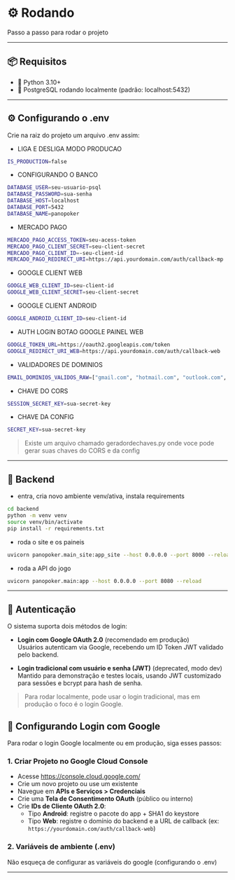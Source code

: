 # ⚙️ Rodando

Passo a passo para rodar o projeto

---

## 📦 Requisitos

- 🐍 Python 3.10+
- 🐘 PostgreSQL rodando localmente (padrão: localhost:5432)

---

## ⚙️ Configurando o .env

Crie na raiz do projeto um arquivo .env assim:

- LIGA E DESLIGA MODO PRODUCAO
```bash
IS_PRODUCTION=false
```

- CONFIGURANDO O BANCO
```bash
DATABASE_USER=seu-usuario-psql
DATABASE_PASSWORD=sua-senha
DATABASE_HOST=localhost
DATABASE_PORT=5432
DATABASE_NAME=panopoker
```

- MERCADO PAGO
```bash
MERCADO_PAGO_ACCESS_TOKEN=seu-acess-token
MERCADO_PAGO_CLIENT_SECRET=seu-client-secret
MERCADO_PAGO_CLIENT_ID=-seu-client-id
MERCADO_PAGO_REDIRECT_URI=https://api.yourdomain.com/auth/callback-mp
```

- GOOGLE CLIENT WEB
```bash
GOOGLE_WEB_CLIENT_ID=seu-client-id
GOOGLE_WEB_CLIENT_SECRET=seu-client-secret
```

- GOOGLE CLIENT ANDROID
```bash
GOOGLE_ANDROID_CLIENT_ID=seu-client-id
```

- AUTH LOGIN BOTAO GOOGLE PAINEL WEB
```bash
GOOGLE_TOKEN_URL=https://oauth2.googleapis.com/token
GOOGLE_REDIRECT_URI_WEB=https://api.yourdomain.com/auth/callback-web
```

- VALIDADORES DE DOMINIOS
```bash
EMAIL_DOMINIOS_VALIDOS_RAW=["gmail.com", "hotmail.com", "outlook.com", "yahoo.com"]
```

- CHAVE DO CORS
```bash
SESSION_SECRET_KEY=sua-secret-key
```

- CHAVE DA CONFIG
```bash
SECRET_KEY=sua-secret-key
```

> Existe um arquivo chamado geradordechaves.py onde voce pode gerar suas chaves do CORS e da config

---

## 🔌 Backend

- entra, cria novo ambiente venv/ativa, instala requirements
```bash
cd backend
python -m venv venv
source venv/bin/activate
pip install -r requirements.txt
```

- roda o site e os paineis
```bash
uvicorn panopoker.main_site:app_site --host 0.0.0.0 --port 8000 --reload
```

- roda a API do jogo
```bash
uvicorn panopoker.main:app --host 0.0.0.0 --port 8080 --reload
```

---

## 🔑 Autenticação

O sistema suporta dois métodos de login:

- **Login com Google OAuth 2.0** (recomendado em produção)  
  Usuários autenticam via Google, recebendo um ID Token JWT validado pelo backend.

- **Login tradicional com usuário e senha (JWT)** (deprecated, modo dev)  
  Mantido para demonstração e testes locais, usando JWT customizado para sessões e bcrypt para hash de senha.

> Para rodar localmente, pode usar o login tradicional, mas em produção o foco é o login Google.

## 🔑 Configurando Login com Google

Para rodar o login Google localmente ou em produção, siga esses passos:

### 1. Criar Projeto no Google Cloud Console

- Acesse https://console.cloud.google.com/
- Crie um novo projeto ou use um existente
- Navegue em **APIs e Serviços > Credenciais**
- Crie uma **Tela de Consentimento OAuth** (público ou interno)
- Crie **IDs de Cliente OAuth 2.0**:
  - Tipo **Android**: registre o pacote do app + SHA1 do keystore
  - Tipo **Web**: registre o domínio do backend e a URL de callback (ex: `https://yourdomain.com/auth/callback-web`)

### 2. Variáveis de ambiente (.env)

Não esqueça de configurar as variáveis do google (configurando o .env)

---
